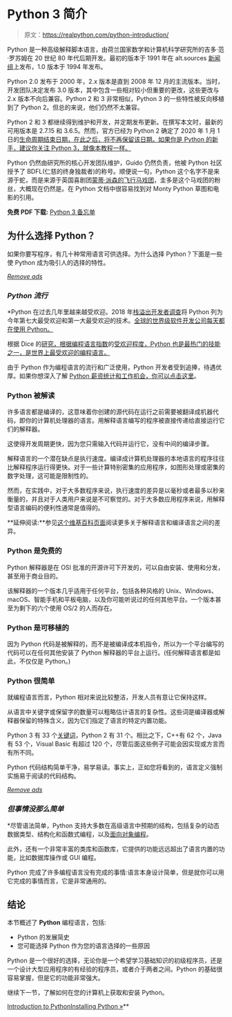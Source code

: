 # Python 3 简介

> 原文：<https://realpython.com/python-introduction/>

Python 是一种高级解释脚本语言，由荷兰国家数学和计算机科学研究所的吉多·范·罗苏姆在 20 世纪 80 年代后期开发。最初的版本于 1991 年在 alt.sources [新闻组](https://en.wikipedia.org/wiki/Usenet)上发布，1.0 版本于 1994 年发布。

Python 2.0 发布于 2000 年，2.x 版本是直到 2008 年 12 月的主流版本。当时，开发团队决定发布 3.0 版本，其中包含一些相对较小但重要的更改，这些更改与 2.x 版本不向后兼容。Python 2 和 3 非常相似，Python 3 的一些特性被反向移植到了 Python 2。但总的来说，他们仍然不太兼容。

Python 2 和 3 都继续得到维护和开发，并定期发布更新。在撰写本文时，最新的可用版本是 2.7.15 和 3.6.5。然而，官方已经为 Python 2 确定了 2020 年 1 月 1 日的[生命周期结束日期，在此之后，将不再保留该日期。如果你是 Python 的新手，建议你关注 Python 3，就像本教程一样。](https://pythonclock.org)

Python 仍然由研究所的核心开发团队维护，Guido 仍然负责，他被 Python 社区授予了 BDFL(仁慈的终身独裁者)的称号。顺便说一句，Python 这个名字不是来源于蛇，而是来源于英国喜剧团[蒙蒂·派森的飞行马戏团](https://en.wikipedia.org/wiki/Monty_Python%27s_Flying_Circus)，圭多是这个马戏团的粉丝，大概现在仍然是。在 Python 文档中很容易找到对 Monty Python 草图和电影的引用。

**免费 PDF 下载:** [Python 3 备忘单](https://realpython.com/bonus/python-cheat-sheet-short/)

## 为什么选择 Python？

如果你要写程序，有几十种常用语言可供选择。为什么选择 Python？下面是一些使 Python 成为吸引人的选择的特性。

[*Remove ads*](/account/join/)

### *Python 流行*

 *Python 在过去几年里越来越受欢迎。2018 年[栈溢出开发者调查](https://insights.stackoverflow.com/survey/2018)将 Python 列为今年第七大最受欢迎和第一大最受欢迎的技术。[全球的世界级软件开发公司每天都在使用 Python。](https://realpython.com/world-class-companies-using-python/)

根据 Dice 的[研究，根据编程语言指数](https://insights.dice.com/2016/02/01/whats-hot-and-not-in-tech-skills/)的[受欢迎程度，Python 也是最热门的技能之一，是世界上最受欢迎的编程语言。](https://pypl.github.io/PYPL.html)

由于 Python 作为编程语言的流行和广泛使用，Python 开发者受到追捧，待遇优厚。如果你想深入了解 [Python 薪资统计和工作机会，你可以点击这里](https://dbader.org/blog/why-learn-python)。

### Python 被解读

许多语言都是编译的，这意味着你创建的源代码在运行之前需要被翻译成机器代码，即你的计算机处理器的语言。用解释语言编写的程序被直接传递给直接运行它们的解释器。

这使得开发周期更快，因为您只需输入代码并运行它，没有中间的编译步骤。

解释语言的一个潜在缺点是执行速度。编译成计算机处理器的本地语言的程序往往比解释程序运行得更快。对于一些计算特别密集的应用程序，如图形处理或密集的数字处理，这可能是限制性的。

然而，在实践中，对于大多数程序来说，执行速度的差异是以毫秒或者最多以秒来衡量的，并且对于人类用户来说是不可察觉的。对于大多数应用程序来说，用解释型语言编码的便利性通常是值得的。

**延伸阅读:**参见[这个维基百科页面](https://en.wikipedia.org/wiki/Interpreted_language)阅读更多关于解释语言和编译语言之间的差异。

### Python 是免费的

Python 解释器是在 OSI 批准的开源许可下开发的，可以自由安装、使用和分发，甚至用于商业目的。

该解释器的一个版本几乎适用于任何平台，包括各种风格的 Unix、Windows、macOS、智能手机和平板电脑，以及你可能听说过的任何其他平台。一个版本甚至为剩下的六个使用 OS/2 的人而存在。

### Python 是可移植的

因为 Python 代码是被解释的，而不是被编译成本机指令，所以为一个平台编写的代码可以在任何其他安装了 Python 解释器的平台上运行。(任何解释语言都是如此，不仅仅是 Python。)

### Python 很简单

就编程语言而言，Python 相对来说比较整洁，开发人员有意让它保持这样。

从语言中关键字或保留字的数量可以粗略估计语言的复杂性。这些词是编译器或解释器保留的特殊含义，因为它们指定了语言的特定内置功能。

Python 3 有 33 个[关键词](https://realpython.com/python-keywords/)，Python 2 有 31 个。相比之下，C++有 62 个，Java 有 53 个，Visual Basic 有超过 120 个，尽管后面这些例子可能会因实现或方言而有所不同。

Python 代码结构简单干净，易学易读。事实上，正如您将看到的，语言定义强制实施易于阅读的代码结构。

[*Remove ads*](/account/join/)

### *但事情没那么简单*

 *尽管语法简单，Python 支持大多数在高级语言中预期的结构，包括复杂的动态数据类型、结构化和函数式编程，以及[面向对象编程](https://realpython.com/python3-object-oriented-programming/)。

此外，还有一个非常丰富的类库和函数库，它提供的功能远远超出了语言内置的功能，比如数据库操作或 GUI 编程。

Python 完成了许多编程语言没有完成的事情:语言本身设计简单，但是就你可以用它完成的事情而言，它是非常通用的。

## 结论

本节概述了 **Python** 编程语言，包括:

*   Python 的发展简史
*   您可能选择 Python 作为您的语言选择的一些原因

Python 是一个很好的选择，无论你是一个希望学习基础知识的初级程序员，还是一个设计大型应用程序的有经验的程序员，或者介于两者之间。Python 的基础很容易掌握，但是它的功能非常强大。

继续下一节，了解如何在您的计算机上获取和安装 Python。

[Introduction to Python](#)[Installing Python »](https://realpython.com/installing-python/)**